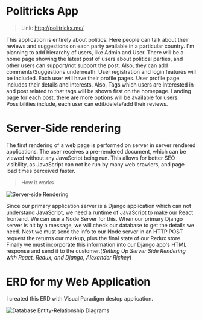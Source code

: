 # Politricks App
> Link: http://politricks.me/

This application is entirely about politics. Here people can talk about their reviews and suggestions on each party available in a particular country. I'm planning to add hierarchy of users, like Admin and User.
There will be a home page showing the latest post of users about political parties, and other users can support/not support the post. Also, they can add comments/Suggestions underneath. 
User registration and login features will be included. Each user will have their profile pages. User profile page includes their details and interests. Also, Tags which users are interested in and post related to that tags will be shown first on the homepage. 
Landing page for each post, there are more options will be available for users. Possibilities include, each user can edit/delete/add their reviews.


# Server-Side rendering
The first rendering of a web page is performed on server in server rendered applications. The user receives a pre-rendered document, which can be viewed without any JavaScript being run. This allows for better SEO visibility, as JavaScript can not be run by many web crawlers, and page load times perceived faster.

> How it works

![Server-side Rendering](https://github.com/kris-classes/web-assignment-amal123us/blob/master/images/server-side-rendering.jpeg)

Since our primary application server is a Django application which can not understand JavaScript, we need a runtime of JavaScript to make our React frontend. We can use a Node Server for this. When our primary Django server is hit by a message, we will check our database to get the details we need. Next we must send the info to our Node server in an HTTP POST request the returns our markup, plus the final state of our Redux store. Finally we must incorporate this information into our Django app's HTML response and send it to the customer.(*Setting Up Server Side Rendering with React, Redux, and Django, Alexander Richey*)

# ERD for my Web Application

I created this ERD with Visual Paradigm destop application.

![Database Entity-Relationship Diagrams](https://github.com/kris-classes/web-assignment-amal123us/blob/master/images/ERD.png)
